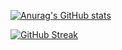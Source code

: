 [![Anurag's GitHub stats](https://github-readme-stats.vercel.app/api?username=youngtt&count_private=true&&hide=stars,prs,contribs)](https://github.com/anuraghazra/github-readme-stats)

[![GitHub Streak](https://streak-stats.demolab.com/?user=youngtt)](https://git.io/streak-stats)

<!--
**youngtt/youngtt** is a ✨ _special_ ✨ repository because its `README.md` (this file) appears on your GitHub profile.

Here are some ideas to get you started:

- 🔭 I’m currently working on ...
- 🌱 I’m currently learning ...
- 👯 I’m looking to collaborate on ...
- 🤔 I’m looking for help with ...
- 💬 Ask me about ...
- 📫 How to reach me: ...
- 😄 Pronouns: ...
- ⚡ Fun fact: ...
-->
